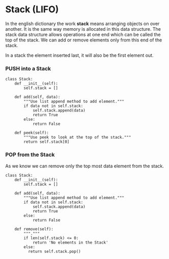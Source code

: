 # Stack (LIFO)

In the english dictionary the work **stack** means arranging objects on over another. It is the same way memory is allocated in this data structure. The stack data structure allows operations at one end which can be called the top of the stack. We can add or remove elements only from this end of the stack.

In a stack the element inserted last, it will also be the first element out.

### PUSH into a Stack
```
class Stack:
    def __init__(self):
        self.stack = []

    def add(self, data):
        """Use list append method to add element."""
        if data not in self.stack:
            self.stack.append(data)
            return True
        else:
            return False

    def peek(self):
        """Use peek to look at the top of the stack."""
        return self.stack[0]
```

### POP from the Stack
As we know we can remove only the top most data element from the stack.
```
class Stack:
    def __init__(self):
        self.stack = []

    def add(self, data):
        """Use list append method to add element."""
        if data not in self.stack:
            self.stack.append(data)
            return True
        else:
            return False

    def remove(self):
        """."""
        if len(self.stack) <= 0:
            return 'No elements in the Stack'
        else:
          return self.stack.pop()
```
